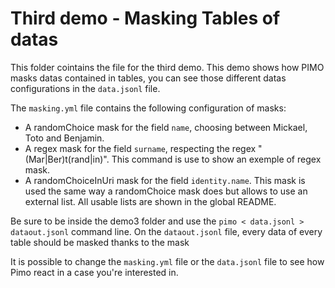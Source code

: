 # Third demo - Masking Tables of datas

This folder cointains the file for the third demo. This demo shows how PIMO masks datas contained in tables, you can see those different datas configurations in the `data.jsonl` file.

The `masking.yml` file contains the following configuration of masks:

* A randomChoice mask for the field `name`, choosing between Mickael, Toto and Benjamin.
* A regex mask for the field `surname`, respecting the regex "(Mar|Ber)t(rand|in)". This command is use to show an exemple of regex mask.
* A randomChoiceInUri mask for the field `identity.name`. This mask is used the same way a randomChoice mask does but allows to use an external list. All usable lists are shown in the global README.

Be sure to be inside the demo3 folder and use the `pimo < data.jsonl > dataout.jsonl` command line. On the `dataout.jsonl` file, every data of every table should be masked thanks to the mask

It is possible to change the `masking.yml` file or the `data.jsonl` file to see how Pimo react in a case you're interested in.
